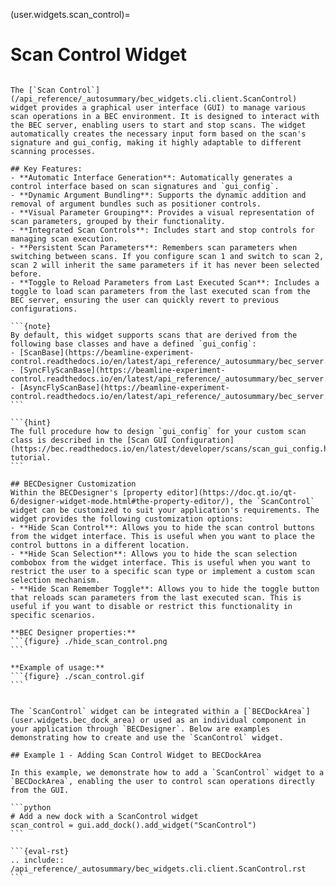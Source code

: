 (user.widgets.scan_control)=

# Scan Control Widget

````{tab} Overview

The [`Scan Control`](/api_reference/_autosummary/bec_widgets.cli.client.ScanControl) widget provides a graphical user interface (GUI) to manage various scan operations in a BEC environment. It is designed to interact with the BEC server, enabling users to start and stop scans. The widget automatically creates the necessary input form based on the scan's signature and gui_config, making it highly adaptable to different scanning processes.

## Key Features:
- **Automatic Interface Generation**: Automatically generates a control interface based on scan signatures and `gui_config`.
- **Dynamic Argument Bundling**: Supports the dynamic addition and removal of argument bundles such as positioner controls.
- **Visual Parameter Grouping**: Provides a visual representation of scan parameters, grouped by their functionality.
- **Integrated Scan Controls**: Includes start and stop controls for managing scan execution.
- **Persistent Scan Parameters**: Remembers scan parameters when switching between scans. If you configure scan 1 and switch to scan 2, scan 2 will inherit the same parameters if it has never been selected before.
- **Toggle to Reload Parameters from Last Executed Scan**: Includes a toggle to load scan parameters from the last executed scan from the BEC server, ensuring the user can quickly revert to previous configurations.

```{note}
By default, this widget supports scans that are derived from the following base classes and have a defined `gui_config`:
- [ScanBase](https://beamline-experiment-control.readthedocs.io/en/latest/api_reference/_autosummary/bec_server.scan_server.scans.ScanBase.html)
- [SyncFlyScanBase](https://beamline-experiment-control.readthedocs.io/en/latest/api_reference/_autosummary/bec_server.scan_server.scans.SyncFlyScanBase.html)
- [AsyncFlyScanBase](https://beamline-experiment-control.readthedocs.io/en/latest/api_reference/_autosummary/bec_server.scan_server.scans.AsyncFlyScanBase.html)
```

```{hint}
The full procedure how to design `gui_config` for your custom scan class is described in the [Scan GUI Configuration](https://bec.readthedocs.io/en/latest/developer/scans/scan_gui_config.html) tutorial.
```

## BECDesigner Customization
Within the BECDesigner's [property editor](https://doc.qt.io/qt-6/designer-widget-mode.html#the-property-editor/), the `ScanControl` widget can be customized to suit your application's requirements. The widget provides the following customization options:
- **Hide Scan Control**: Allows you to hide the scan control buttons from the widget interface. This is useful when you want to place the control buttons in a different location.
- **Hide Scan Selection**: Allows you to hide the scan selection combobox from the widget interface. This is useful when you want to restrict the user to a specific scan type or implement a custom scan selection mechanism.
- **Hide Scan Remember Toggle**: Allows you to hide the toggle button that reloads scan parameters from the last executed scan. This is useful if you want to disable or restrict this functionality in specific scenarios.

**BEC Designer properties:**
```{figure} ./hide_scan_control.png
```

**Example of usage:**
```{figure} ./scan_control.gif
```

````

````{tab} Examples

The `ScanControl` widget can be integrated within a [`BECDockArea`](user.widgets.bec_dock_area) or used as an individual component in your application through `BECDesigner`. Below are examples demonstrating how to create and use the `ScanControl` widget.

## Example 1 - Adding Scan Control Widget to BECDockArea

In this example, we demonstrate how to add a `ScanControl` widget to a `BECDockArea`, enabling the user to control scan operations directly from the GUI.

```python
# Add a new dock with a ScanControl widget
scan_control = gui.add_dock().add_widget("ScanControl")
```
````

````{tab} API
```{eval-rst} 
.. include:: /api_reference/_autosummary/bec_widgets.cli.client.ScanControl.rst
```
````